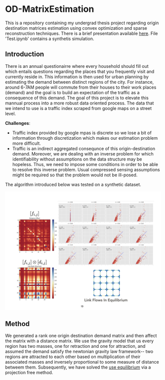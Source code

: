 # OD-MatrixEstimation
This is a repository containing my undergrad thesis project regarding origin destination matrices estimation using convex optimization and sparse reconstruction techniques. There is a brief presentation available [here](Slides%202.pdf).
File 'Test.ipynb' contains a synthetis simulation.  

## Introduction
There is an annual questionairre where every household should fill out which entails questions regarding the places that you frequently visit and currently reside in. This information is then used for urban planning by estimating the demand between distinct regions of the city. For instance, around 6-7AM people will commute from their houses to their work places (demand) and the goal is to build an expectation of the traffic as a consequence of this demand.  The goal of this project is to elevate this mannual process into a more robust data oriented process. The data that we intend to use is a traffic index scraped from google maps on a street level. 

**Challenges**:
* Traffic index provided by google mpas is discrete so we lose a bit of information through discretization which makes our estimation problem more difficult.
* Traffic is an indirect aggregated consequnce of this origin-destination demand. Moreover, we are dealing with an inverse problem for which identifiability without assumptions on the data structure may be hopeless. Thus, we need to impose some conditions in order to be able to resolve this inverse problem. Usual compressed sensing assumptions might be required so that the problem would not be ill-posed. 

The algorithm introduced below was tested on a synthetic dataset. 

![results](results.png)

## Method
We generated a rank one origin destination demand matrix and then affect the matrix with a distance matrix. We 
use the gravity model that us every region has two masses, one for retraction and one for attraction, and 
assumed the demand satisfy the newtonian gravity law framework-- two regions are attracted to each other based on multiplication of their associated masses and inversely proportional to some measure of distance betweem them. Subsequently, we have solved the 
[use equilibrium](https://en.wikipedia.org/wiki/John_Glen_Wardrop) via a projection free method.

